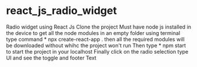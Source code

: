 # react_js_radio_widget
 Radio widget using React Js
 Clone the project
 Must have node js installed in the device
 to get all the node modules in an empty folder using terminal type command
     * npx create-react-app .
 then all the required modules will be downloaded without whihc the project won't run
 Then type 
     * npm start to start the project in your localhost
  Finally click on the radio selection type UI and see the toggle and footer Text
                          
